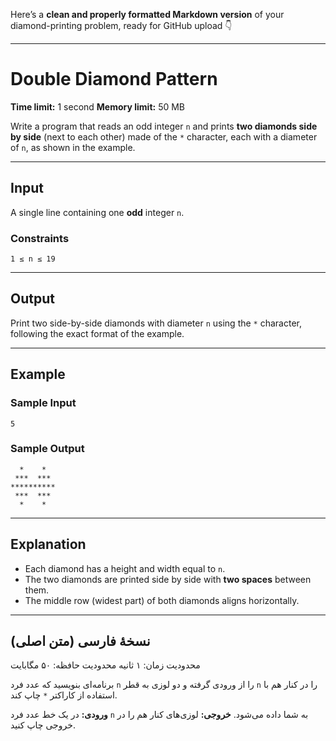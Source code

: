 Here’s a **clean and properly formatted Markdown version** of your diamond-printing problem, ready for GitHub upload 👇

---

# Double Diamond Pattern

**Time limit:** 1 second
**Memory limit:** 50 MB

Write a program that reads an odd integer `n` and prints **two diamonds side by side** (next to each other) made of the `*` character, each with a diameter of `n`, as shown in the example.

---

## Input

A single line containing one **odd** integer `n`.

### Constraints

```
1 ≤ n ≤ 19
```

---

## Output

Print two side-by-side diamonds with diameter `n` using the `*` character, following the exact format of the example.

---

## Example

### Sample Input

```
5
```

### Sample Output

```
  *    *
 ***  ***
**********
 ***  ***
  *    *
```

---

## Explanation

* Each diamond has a height and width equal to `n`.
* The two diamonds are printed side by side with **two spaces** between them.
* The middle row (widest part) of both diamonds aligns horizontally.

---

## نسخهٔ فارسی (متن اصلی)

محدودیت زمان: ۱ ثانیه
محدودیت حافظه: ۵۰ مگابایت

برنامه‌ای بنویسید که عدد فرد `n` را از ورودی گرفته و دو لوزی به قطر `n` را در کنار هم با استفاده از کاراکتر `*` چاپ کند.

**ورودی:**
در یک خط عدد فرد `n` به شما داده می‌شود.
**خروجی:**
لوزی‌های کنار هم را در خروجی چاپ کنید.